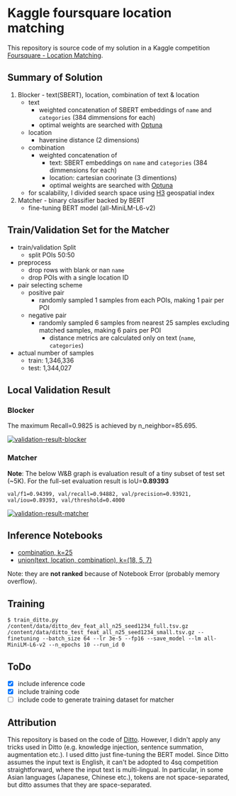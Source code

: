 # Kaggle foursquare location matching

This repository is source code of my solution in a Kaggle competition [Foursquare - Location Matching].

[Foursquare - Location Matching]: https://www.kaggle.com/competitions/foursquare-location-matching

## Summary of Solution

1. Blocker - text(SBERT), location, combination of text & location
    - text
      - weighted concatenation of SBERT embeddings of `name` and `categories` (384 dimmensions for each)
      - optimal weights are searched with [Optuna]
    - location
      - haversine distance (2 dimensions)
    - combination
      - weighted concatenation of
        - text: SBERT embeddings on `name` and `categories` (384 dimmensions for each)
        - location: cartesian coorinate (3 dimentions)
        - optimal weights are searched with [Optuna]
    - for scalability, I divided search space using [H3] geospatial index
2. Matcher - binary classifier backed by BERT
    - fine-tuning BERT model (all-MiniLM-L6-v2)

[H3]: https://github.com/uber/h3
[Optuna]: https://github.com/optuna/optuna

## Train/Validation Set for the Matcher

- train/validation Split
  - split POIs 50:50
- preprocess
  - drop rows with blank or nan `name`
  - drop POIs with a single location ID
- pair selecting scheme
  - positive pair
    - randomly sampled 1 samples from each POIs, making 1 pair per POI
  - negative pair
    - randomly sampled 6 samples from nearest 25 samples excluding matched samples, making 6 pairs per POI
      - distance metrics are calculated only on text (`name`, `categories`)
- actual number of samples
  - train: 1,346,336
  - test: 1,344,027

## Local Validation Result
### Blocker

The maximum Recall=0.9825 is achieved by n_neighbor=85.695.

<a href="https://ibb.co/Ln7vsSm"><img src="https://i.ibb.co/GcSFr7y/validation-result-blocker.png" alt="validation-result-blocker" border="0"></a>
### Matcher

**Note**: The below W&B graph is evaluation result of a tiny subset of test set (~5K). For the full-set evaluation result is IoU=**0.89393**

```
val/f1=0.94399, val/recall=0.94882, val/precision=0.93921, val/iou=0.89393, val/threshold=0.4000
```


<a href="https://ibb.co/ykb1GTh"><img src="https://i.ibb.co/wQxX3HJ/validation-result-matcher.png" alt="validation-result-matcher" border="0"></a>

## Inference Notebooks

- [combination, k=25](https://www.kaggle.com/code/tatamikenn/4sq-submit-combination-offline)
- [union(text, location, combination), k=(18, 5, 7)](https://www.kaggle.com/code/tatamikenn/4sq-submit-union-c-t-l-18-5-7-offline)

Note: they are **not ranked** because of Notebook Error (probably memory overflow).

## Training

```console
$ train_ditto.py /content/data/ditto_dev_feat_all_n25_seed1234_full.tsv.gz /content/data/ditto_test_feat_all_n25_seed1234_small.tsv.gz --finetuning --batch_size 64 --lr 3e-5 --fp16 --save_model --lm all-MiniLM-L6-v2 --n_epochs 10 --run_id 0
```

## ToDo

- [x] include inference code
- [x] include training code
- [ ] include code to generate training dataset for matcher
## Attribution

This repository is based on the code of [Ditto].
However, I didn't apply any tricks used in Ditto (e.g. knowledge injection, sentence summation, augmentation etc.). I used ditto just fine-tuning the BERT model. Since Ditto assumes the input text is English, it can't be adopted to 4sq competition straightforward, where the input text is multi-lingual. In particular, in some Asian languages (Japanese, Chinese etc.), tokens are not space-separated, but ditto assumes that they are space-separated.

[Ditto]: https://github.com/megagonlabs/ditto